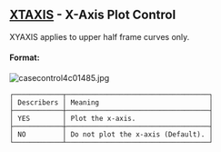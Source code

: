 ## [XTAXIS](https://help.hexagonmi.com/bundle/MSC_Nastran_2022.4/page/Nastran_Combined_Book/qrg/casecontrol4c/TOC.XTAXIS.xhtml) - X-Axis Plot Control

XYAXIS applies to upper half frame curves only.

#### Format:

![casecontrol4c01485.jpg](https://help-be.hexagonmi.com/bundle/MSC_Nastran_2022.4/page/Nastran_Combined_Book/qrg/casecontrol4c/../../../assets/casecontrol4c01485.jpg?_LANG=enus) 

```text
┌────────────┬───────────────────────────────────┐
│ Describers │ Meaning                           │
├────────────┼───────────────────────────────────┤
│ YES        │ Plot the x-axis.                  │
├────────────┼───────────────────────────────────┤
│ NO         │ Do not plot the x-axis (Default). │
└────────────┴───────────────────────────────────┘
```
